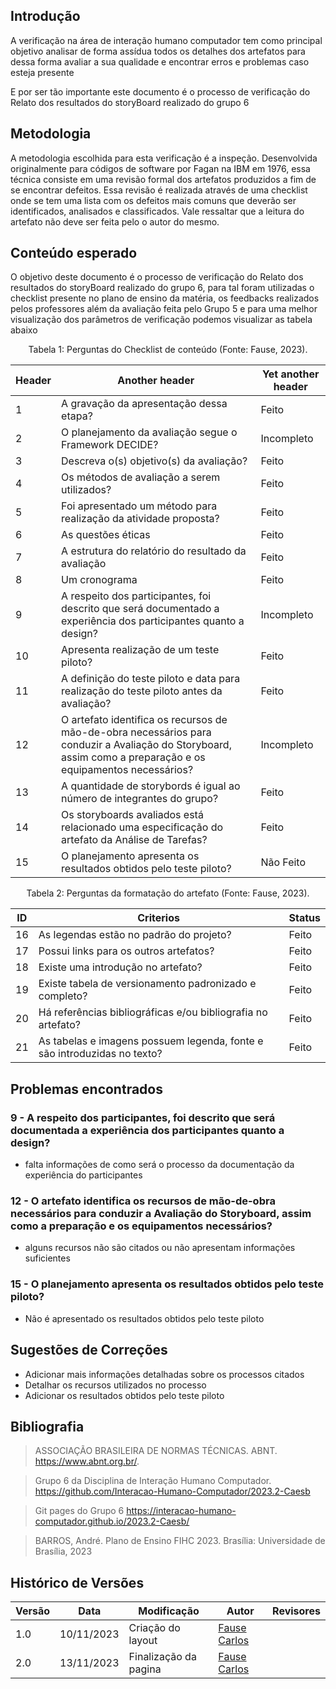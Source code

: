## Introdução

A verificação na área de interação humano computador tem como principal objetivo analisar de forma assídua todos os detalhes dos artefatos para dessa forma avaliar a sua qualidade e encontrar erros e problemas caso esteja presente 

E por ser tão importante este documento é o processo de verificação do Relato dos resultados do storyBoard realizado do grupo 6

## Metodologia

A metodologia escolhida para esta verificação é a inspeção. Desenvolvida originalmente para códigos de software por Fagan na IBM em 1976, essa técnica consiste em uma revisão formal dos artefatos produzidos a fim de se encontrar defeitos. Essa revisão é realizada através de uma checklist onde se tem uma lista com os defeitos mais comuns que deverão ser identificados, analisados e classificados. Vale ressaltar que a leitura do artefato não deve ser feita pelo o autor do mesmo.

## Conteúdo esperado

O objetivo deste documento é o processo de verificação do Relato dos resultados do storyBoard realizado do grupo 6, para tal foram utilizadas o checklist presente no plano de ensino da matéria, os feedbacks realizados pelos professores além da avaliação feita pelo Grupo 5 e para uma melhor visualização dos parâmetros de verificação podemos visualizar as tabela abaixo

<div style="text-align: center">
    <p> Tabela 1: Perguntas do Checklist de conteúdo (Fonte: Fause, 2023).</p>
</div>


| Header | Another header | Yet another header |
|--- |--- |--- |
| 1 | A gravação da apresentação dessa etapa?| Feito|
| 2 | O planejamento da avaliação segue o Framework DECIDE? | Incompleto  |
|3 |Descreva o(s) objetivo(s) da avaliação? |Feito|
|4 |Os métodos de avaliação a serem utilizados? |Feito |
|5 |Foi apresentado um método para realização da atividade proposta?|Feito |
|6 |As questões éticas |Feito|
|7|A estrutura do relatório do resultado da avaliação |Feito |
|8 |Um cronograma |Feito |
|9|A respeito dos participantes, foi descrito que será documentado a experiência dos participantes quanto a design?|Incompleto |
|10 |Apresenta realização de um teste piloto? |Feito |
|11|A definição do teste piloto e data para realização do teste piloto antes da avaliação? |Feito |
|12|O artefato identifica os recursos de mão-de-obra necessários para conduzir a Avaliação do Storyboard, assim como a preparação e os equipamentos necessários? |Incompleto  |
|13|A quantidade de storybords é igual ao número de integrantes do grupo? |Feito |
|14|Os storyboards avaliados está relacionado uma especificação do artefato da Análise de Tarefas? |Feito|
|15 |O planejamento apresenta os resultados obtidos pelo teste piloto? |Não Feito |

<div style="text-align: center">
    <p> Tabela 2: Perguntas da formatação do artefato (Fonte: Fause, 2023).</p>
</div>

| ID |  Criterios  | Status |
|--- |--- |--- |
| 16| As legendas estão no padrão do projeto? | Feito|
| 17 | Possui links para os outros artefatos? | Feito |
|18|Existe uma introdução no artefato? |Feito |
|19 |Existe tabela de versionamento padronizado e completo?  |Feito |
|20 |Há referências bibliográficas e/ou bibliografia no artefato?|Feito|
|21 |As tabelas e imagens possuem legenda, fonte e são introduzidas no texto?|Feito |

## Problemas encontrados


### 9 - A respeito dos participantes, foi descrito que será documentada a experiência dos participantes quanto a design?

* falta informações de como será o processo da documentação da experiência do participantes 

### 12 - O artefato identifica os recursos de mão-de-obra necessários para conduzir a Avaliação do Storyboard, assim como a preparação e os equipamentos necessários?

* alguns recursos não são citados ou não apresentam informações suficientes

### 15 - O planejamento apresenta os resultados obtidos pelo teste piloto?

* Não é apresentado os resultados obtidos pelo teste piloto

## Sugestões de Correções

- Adicionar mais informações detalhadas sobre os processos citados
- Detalhar os recursos utilizados no processo
- Adicionar os resultados obtidos pelo teste piloto


## Bibliografia

> ASSOCIAÇÃO BRASILEIRA DE NORMAS TÉCNICAS. ABNT. https://www.abnt.org.br/.

> Grupo 6 da Disciplina de Interação Humano Computador. https://github.com/Interacao-Humano-Computador/2023.2-Caesb

> Git pages do Grupo 6 https://interacao-humano-computador.github.io/2023.2-Caesb/

> BARROS, André. Plano de Ensino FIHC 2023. Brasília: Universidade de Brasília, 2023

## Histórico de Versões

| Versão | Data       | Modificação                             | Autor                         | Revisores                         |
| ------ | ---------- | --------------------------------------- | ----------------------------- | ----------------------------- |
|    1.0   |   10/11/2023   |   Criação do layout |  [Fause Carlos](https://github.com/FauseSkyWalker)|
|    2.0   |   13/11/2023   |   Finalização da pagina |  [Fause Carlos](https://github.com/FauseSkyWalker)|